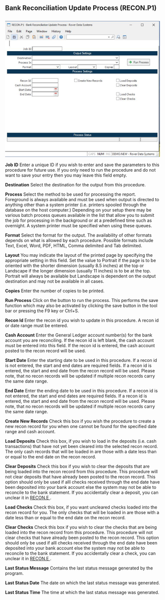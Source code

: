 ##  Bank Reconciliation Update Process (RECON.P1)

<PageHeader />

##

![](./RECON-P1-1.jpg)

**Job ID** Enter a unique ID if you wish to enter and save the parameters to
this procedure for future use. If you only need to run the procedure and do
not want to save your entry then you may leave this field empty.  
  
**Destination** Select the destination for the output from this procedure.  
  
**Process** Select the method to be used for processing the report. Foreground
is always available and must be used when output is directed to anything other
than a system printer (i.e. printers spooled through the database on the host
computer.) Depending on your setup there may be various batch process queues
available in the list that allow you to submit the job for processing in the
background or at a predefined time such as overnight. A system printer must be
specified when using these queues.  
  
**Format** Select the format for the output. The availability of other formats
depends on what is allowed by each procedure. Possible formats include Text,
Excel, Word, PDF, HTML, Comma delimited and Tab delimited.  
  
**Layout** You may indicate the layout of the printed page by specifying the
appropriate setting in this field. Set the value to Portrait if the page is to
be oriented with the shorter dimension (usually 8.5 inches) at the top or
Landscape if the longer dimension (usually 11 inches) is to be at the top.
Portrait will always be available but Landscape is dependent on the output
destination and may not be available in all cases.  
  
**Copies** Enter the number of copies to be printed.  
  
**Run Process** Click on the button to run the process. This performs the save
function which may also be activated by clicking the save button in the tool
bar or pressing the F9 key or Ctrl+S.  
  
**Recon Id** Enter the recon id you wish to update in this procedure. A recon
id or date range must be entered.  
  
**Cash Account** Enter the General Ledger account number(s) for the bank
account you are reconciling. If the recon id is left blank, the cash account
must be entered into this field. If the recon id is entered, the cash account
posted to the recon record will be used.  
  
**Start Date** Enter the starting date to be used in this procedure. If a
recon id is not entered, the start and end dates are required fields. If a
recon id is entered, the start and end date from the recon record will be
used. Please note, that no recon records will be updated if multiple recon
records carry the same date range.  
  
**End Date** Enter the ending date to be used in this procedure. If a recon id
is not entered, the start and end dates are required fields. If a recon id is
entered, the start and end date from the recon record will be used. Please
note, that no recon records will be updated if multiple recon records carry
the same date range.  
  
**Create New Records** Check this box if you wish the procedure to create a
new recon record for you when one cannot be found for the specified date range
and cash account.  
  
**Load Deposits** Check this box, if you wish to load in the deposits (i.e.
cash transactions) that have not yet been cleared into the selected recon
record. The only cash records that will be loaded in are those with a date
less than or equal to the end date on the recon record.  
  
**Clear Deposits** Check this box if you wish to clear the deposits that are being loaded into the recon record from this procedure. This procedure will not clear deposits that have already been posted to the recon record. This option should only be used if alll checks received through the end date have been deposited into your bank account else the system may not be able to reconcile to the bank statement. If you accidentally clear a deposit, you can unclear it in [ RECON.E ](../../../../AR-OVERVIEW/AR-ENTRY/RECON-E/README.md) .   
  
**Load Checks** Check this box, if you want uncleared checks loaded into the
recon record for you. The only checks that will be loaded in are those with a
date less than or equal to the end date on the recon record.  
  
**Clear Checks** Check this box if you wish to clear the checks that are being loaded into the recon record from this procedure. This procedure will not clear checks that have already been posted to the recon record. This option should only be used if alll checks received through the end date have been deposited into your bank account else the system may not be able to reconcile to the bank statement. If you accidentally clear a check, you can unclear it in [ RECON.E ](../../../../AR-OVERVIEW/AR-ENTRY/RECON-E/README.md) .   
  
**Last Status Message** Contains the last status message generated by the
program.  
  
**Last Status Date** The date on which the last status message was generated.  
  
**Last Status Time** The time at which the last status message was generated.  
  
  
<badge text= "Version 8.10.57" vertical="middle" />

<PageFooter />